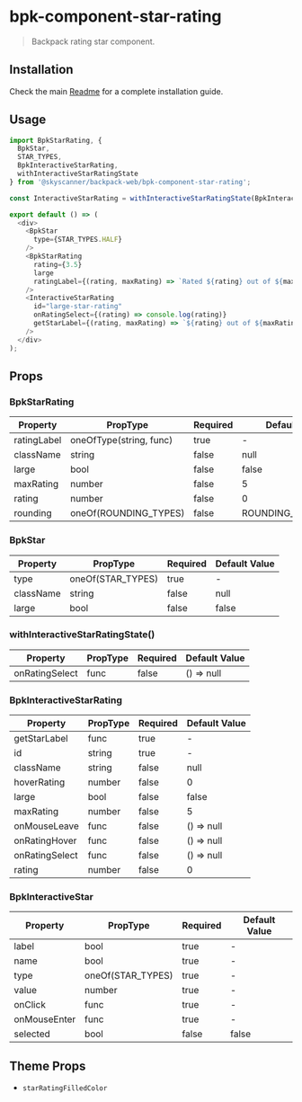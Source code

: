 # bpk-component-star-rating

> Backpack rating star component.

## Installation

Check the main [Readme](https://github.com/skyscanner/backpack#usage) for a complete installation guide.

## Usage

```js
import BpkStarRating, {
  BpkStar,
  STAR_TYPES,
  BpkInteractiveStarRating,
  withInteractiveStarRatingState
} from '@skyscanner/backpack-web/bpk-component-star-rating';

const InteractiveStarRating = withInteractiveStarRatingState(BpkInteractiveStarRating);

export default () => (
  <div>
    <BpkStar
      type={STAR_TYPES.HALF}
    />
    <BpkStarRating
      rating={3.5}
      large
      ratingLabel={(rating, maxRating) => `Rated ${rating} out of ${maxRating} stars`}
    />
    <InteractiveStarRating
      id="large-star-rating"
      onRatingSelect={(rating) => console.log(rating)}
      getStarLabel={(rating, maxRating) => `${rating} out of ${maxRating} stars`}
    />
  </div>
);
```

## Props

### BpkStarRating

| Property       | PropType                | Required | Default Value       |
| -------------- | ----------------------- | -------- | ------------------- |
| ratingLabel    | oneOfType(string, func) | true     | -                   |
| className      | string                  | false    | null                |
| large          | bool                    | false    | false               |
| maxRating      | number                  | false    | 5                   |
| rating         | number                  | false    | 0                   |
| rounding       | oneOf(ROUNDING_TYPES)   | false    | ROUNDING_TYPES.down |

### BpkStar

| Property    | PropType          | Required | Default Value |
| ----------- | ----------------- | -------- | ------------- |
| type        | oneOf(STAR_TYPES) | true     | -             |
| className   | string            | false    | null          |
| large       | bool              | false    | false         |

### withInteractiveStarRatingState()

| Property       | PropType | Required | Default Value |
| -------------- | -------- | -------- | ------------- |
| onRatingSelect | func     | false    | () => null    |

### BpkInteractiveStarRating

| Property       | PropType | Required | Default Value |
| -------------- | -------- | -------- | ------------- |
| getStarLabel   | func     | true     | -             |
| id             | string   | true     | -             |
| className      | string   | false    | null          |
| hoverRating    | number   | false    | 0             |
| large          | bool     | false    | false         |
| maxRating      | number   | false    | 5             |
| onMouseLeave   | func     | false    | () => null    |
| onRatingHover  | func     | false    | () => null    |
| onRatingSelect | func     | false    | () => null    |
| rating         | number   | false    | 0             |

### BpkInteractiveStar

| Property     | PropType          | Required | Default Value |
| ------------ | ----------------- | -------- | ------------- |
| label        | bool              | true     | -             |
| name         | bool              | true     | -             |
| type         | oneOf(STAR_TYPES) | true     | -             |
| value        | number            | true     | -             |
| onClick      | func              | true     | -             |
| onMouseEnter | func              | true     | -             |
| selected     | bool              | false    | false         |

## Theme Props

* `starRatingFilledColor`